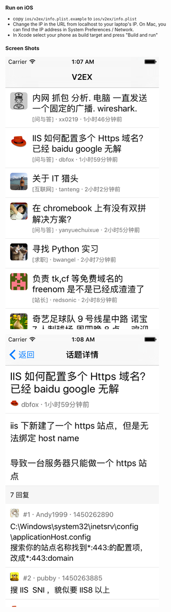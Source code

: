### Run on iOS
* copy `ios/v2ex/info.plist.example` to `ios/v2ex/info.plist`
* Change the IP in the URL from localhost to your laptop's IP. On Mac, you can find the IP address in System Preferences / Network.
* In Xcode select your phone as build target and press "Build and run"

### Screen Shots
![](https://raw.githubusercontent.com/Enkows/react-native-v2ex/master/screenshots/screenshot_1.png)

![](https://raw.githubusercontent.com/Enkows/react-native-v2ex/master/screenshots/screenshot_2.png)
